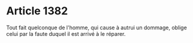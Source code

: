 # Article 1382

<p>Tout fait quelconque de l'homme, qui cause à autrui un dommage, oblige celui par la faute duquel il est arrivé à le réparer.</p>